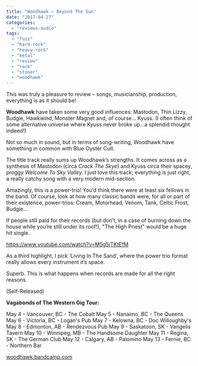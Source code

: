 ```yaml
---
title: "Woodhawk – Beyond The Sun"
date: "2017-04-27"
categories: 
  - "reviews-audio"
tags: 
  - "fuzz"
  - "hard-rock"
  - "heavy-rock"
  - "metal"
  - "review"
  - "rock"
  - "stoner"
  - "woodhawk"
---
```


This was truly a pleasure to review – songs, musicianship, production, everything is as it should be!

**Woodhawk** have taken some very good influences: Mastodon, Thin Lizzy, Budgie, Hawkwind, Monster Magnet and, of course… Kyuss. (I often think of some alternative universe where Kyuss never broke up…a splendid thought indeed!)

Not so much in sound, but in terms of song-writing, Woodhawk have something in common with Blue Oyster Cult.

The title track really sums up Woodhawk’s strengths. It comes across as a synthesis of Mastodon (circa _Crack The Skye_) and Kyuss circa their spacey, proggy _Welcome To Sky Valley._ I just love this track; everything is just right, a really catchy song with a very modern mid-section.

Amazingly, this is a power-trio! You’d think there were at least six fellows in the band. Of course, look at how many classic bands were, for all or part of their existence, power-trios: Cream, Motorhead, Venom, Tank, Celtic Frost, Budgie...

If people still paid for their records (but don’t, in a case of burning down the house while you’re still under its roof!), "The High Priest" would be a huge hit single.

https://www.youtube.com/watch?v=M5g5jTKtEfM

As a third highlight, I pick ‘Living In The Sand’, where the power trio format really allows every instrument it’s space.

Superb. This is what happens when records are made for all the right reasons.

(Self-Released)

**Vagabonds of The Western Gig Tour:**

May 4 - Vancouver, BC - The Cobalt May 5 - Nanaimo, BC - The Queens May 6 - Victoria, BC - Logan's Pub May 7 - Kelowna, BC - Doc Willoughby's May 8 - Edmonton, AB - Rendezvous Pub May 9 - Saskatoon, SK - Vangelis Tavern May 10 - Winnipeg, MB - The Handsome Daughter May 11 - Regina, SK - The German Club May 12 - Calgary, AB - Palomino May 13 - Fernie, BC - Northern Bar

[woodhawk.bandcamp.com](https://woodhawk.bandcamp.com/)
